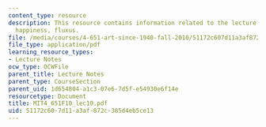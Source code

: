 ```yaml
---
content_type: resource
description: This resource contains information related to the lecture - beats, environments,
  happiness, fluxus.
file: /media/courses/4-651-art-since-1940-fall-2010/51172c607d11a3af872c385d4eb5ce13_MIT4_651F10_lec10.pdf
file_type: application/pdf
learning_resource_types:
- Lecture Notes
ocw_type: OCWFile
parent_title: Lecture Notes
parent_type: CourseSection
parent_uid: 1d654804-a1c3-07e6-7d5f-e54930e6f14e
resourcetype: Document
title: MIT4_651F10_lec10.pdf
uid: 51172c60-7d11-a3af-872c-385d4eb5ce13
---
```

